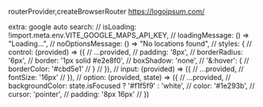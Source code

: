 routerProvider,createBrowserRouter
https://logoipsum.com/

extra:
google auto search:
// isLoading: !import.meta.env.VITE_GOOGLE_MAPS_API_KEY,
              // loadingMessage: () => "Loading...",
              // noOptionsMessage: () => "No locations found",
              // styles: {
              //   control: (provided) => ({
              //     ...provided,
              //     padding: '8px',
              //     borderRadius: '6px',
              //     border: '1px solid #e2e8f0',
              //     boxShadow: 'none',
              //     '&:hover': {
              //       borderColor: '#cbd5e1'
              //     }
              //   }),
              //   input: (provided) => ({
              //     ...provided,
              //     fontSize: '16px'
              //   }),
              //   option: (provided, state) => ({
              //     ...provided,
              //     backgroundColor: state.isFocused ? '#f1f5f9' : 'white',
              //     color: '#1e293b',
              //     cursor: 'pointer',
              //     padding: '8px 16px'
              //   })